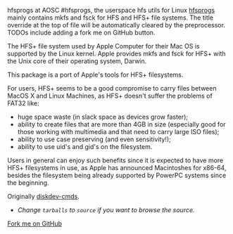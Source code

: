 hfsprogs at AOSC
#hfsprogs, the userspace hfs utils for Linux
[hfsprogs](https://github.com/AOSC-Dev/hfsprogs) mainly contains mkfs and fsck for HFS and HFS+ file systems.
<comment>The title override at the top of file will be automatically cleared by the preprocessor.
TODOs include adding a fork me on GitHub button.</comment>

The HFS+ file system used by Apple Computer for their Mac OS is
supported by the Linux kernel.  Apple provides mkfs and fsck for
HFS+ with the Unix core of their operating system, Darwin.

This package is a port of Apple's tools for HFS+ filesystems.

For users, HFS+ seems to be a good compromise to carry files between
MacOS X and Linux Machines, as HFS+ doesn't suffer the problems of FAT32 like:

- huge space waste (in slack space as devices grow faster);
- ability to create files that are more than 4GB in size (especially good for those
working with multimedia and that need to carry large ISO files);
- ability to use case preserving (and even sensitivity!);
- ability to use uid's and gid's on the filesystem.

Users in general can enjoy such benefits since it is expected to have
more HFS+ filesystems in use, as Apple has announced Macintoshes for
x86-64, besides the filesystem being already supported by PowerPC
systems since the beginning.

Originally [diskdev-cmds](https://opensource.apple.com/tarballs/diskdev_cmds/).<br />
- *Change `tarballs` to `source` if you want to browse the source.*

<div class="github-fork-ribbon-wrapper left-bottom"><div class="github-fork-ribbon"><a href="https://github.com/AOSC-Dev/hfsprogs/">Fork me on GitHub</a></div></div>
